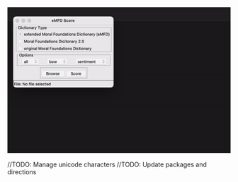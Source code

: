 <img alt="Demo of use" src="animation.gif">


//TODO: Manage unicode characters
//TODO: Update packages and directions